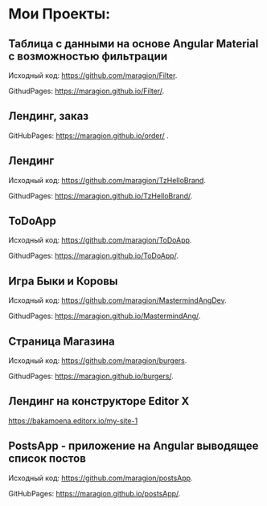 # Мои Проекты:

## Таблица с данными на основе Angular Material с возможностью фильтрации

Исходный код: https://github.com/maragion/Filter.

GithudPages: https://maragion.github.io/Filter/.

## Лендинг, заказ

GitHubPages: https://maragion.github.io/order/ .

## Лендинг

Исходный код: https://github.com/maragion/TzHelloBrand.

GithudPages: https://maragion.github.io/TzHelloBrand/.

## ToDoApp

Исходный код: https://github.com/maragion/ToDoApp.

GithudPages: https://maragion.github.io/ToDoApp/.


## Игра Быки и Коровы

Исходный код: https://github.com/maragion/MastermindAngDev.

GithudPages: https://maragion.github.io/MastermindAng/.


## Страница Магазина
Исходный код: https://github.com/maragion/burgers.

GithudPages: https://maragion.github.io/burgers/.


## Лендинг на конструкторе Editor X

https://bakamoena.editorx.io/my-site-1


## PostsApp - приложение на Angular выводящее список постов
Исходный код: https://github.com/maragion/postsApp.

GitHubPages: https://maragion.github.io/postsApp/.

